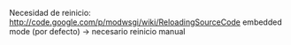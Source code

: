 Necesidad de reinicio:
http://code.google.com/p/modwsgi/wiki/ReloadingSourceCode
embedded mode (por defecto) -> necesario reinicio manual

